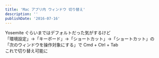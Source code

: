 ```yaml
---
title: 'Mac アプリ内 ウィンドウ 切り替え'
description: ''
publishDate: '2016-07-16'
---
```


<p>Yosemite ぐらいまではデフォルトだった気がするけど<br>
「環境設定」→「キーボード」→「ショートカット」→「ショートカット」の<br>
「次のウィンドウを操作対象にする」で Cmd + Ctrl + Tab<br>
これで切り替え可能に</p>

